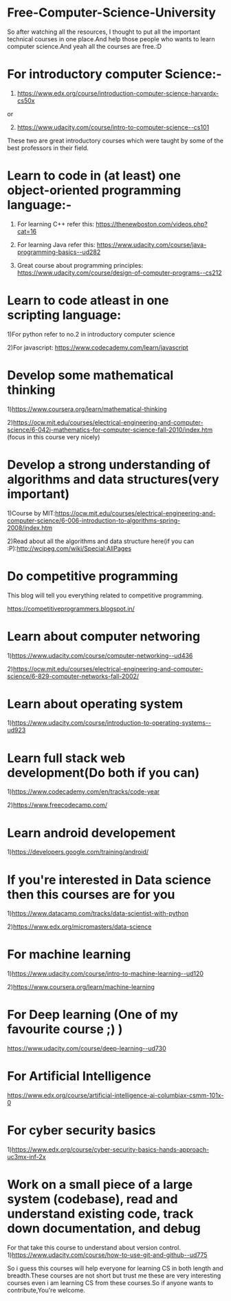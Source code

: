 # Free-Computer-Science-University
So after watching all the resources, I thought to put all the important technical courses in one place.And help those people who wants to learn computer science.And yeah all the courses are free.:D 

# For introductory computer Science:-

1) https://www.edx.org/course/introduction-computer-science-harvardx-cs50x

or

2) https://www.udacity.com/course/intro-to-computer-science--cs101

These two are great introductory courses which were taught by some of the best professors in their field.

# Learn to code in (at least) one object-oriented programming language:-

1) For learning C++ refer this:
https://thenewboston.com/videos.php?cat=16

2) For learning Java refer this: 
https://www.udacity.com/course/java-programming-basics--ud282

3) Great course about programming principles:
https://www.udacity.com/course/design-of-computer-programs--cs212

# Learn to code atleast in one scripting language:

1)For python refer to no.2 in introductory computer science

2)For javascript: 
https://www.codecademy.com/learn/javascript

# Develop some mathematical thinking

1)https://www.coursera.org/learn/mathematical-thinking	

2)https://ocw.mit.edu/courses/electrical-engineering-and-computer-science/6-042j-mathematics-for-computer-science-fall-2010/index.htm (focus in this course very nicely)

# Develop a strong understanding of algorithms and data structures(very important)

1)Course by MIT:https://ocw.mit.edu/courses/electrical-engineering-and-computer-science/6-006-introduction-to-algorithms-spring-2008/index.htm

2)Read about all the algorithms and data structure here(if you can :P):http://wcipeg.com/wiki/Special:AllPages

# Do competitive programming

This blog will tell you everything related to competitive programming.

https://competitiveprogrammers.blogspot.in/

# Learn about computer networing 
1)https://www.udacity.com/course/computer-networking--ud436

2)https://ocw.mit.edu/courses/electrical-engineering-and-computer-science/6-829-computer-networks-fall-2002/

# Learn about operating system

1)https://www.udacity.com/course/introduction-to-operating-systems--ud923

# Learn full stack web development(Do both if you can)	

1)https://www.codecademy.com/en/tracks/code-year

2)https://www.freecodecamp.com/

# Learn android developement

1)https://developers.google.com/training/android/

# If you're interested in Data science then this courses are for you

1)https://www.datacamp.com/tracks/data-scientist-with-python

2)https://www.edx.org/micromasters/data-science

# For machine learning 

1)https://www.udacity.com/course/intro-to-machine-learning--ud120

2)https://www.coursera.org/learn/machine-learning

# For Deep learning (One of my favourite course ;) )

https://www.udacity.com/course/deep-learning--ud730

# For Artificial Intelligence

https://www.edx.org/course/artificial-intelligence-ai-columbiax-csmm-101x-0

# For cyber security basics 

1)https://www.edx.org/course/cyber-security-basics-hands-approach-uc3mx-inf-2x

# Work on a small piece of a large system (codebase), read and understand existing code, track down documentation, and debug
For that take this course to understand about version control.
1)https://www.udacity.com/course/how-to-use-git-and-github--ud775

So i guess this courses will help everyone for learning CS in both length and breadth.These courses are not short but trust me these are very interesting courses even i am learning CS from these courses.So if anyone wants to contribute,You're welcome.
